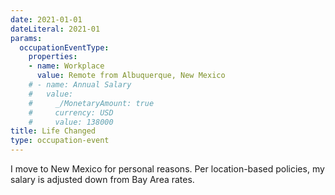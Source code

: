 ```yaml
---
date: 2021-01-01
dateLiteral: 2021-01
params:
  occupationEventType:
    properties:
    - name: Workplace
      value: Remote from Albuquerque, New Mexico
    # - name: Annual Salary
    #   value:
    #     _/MonetaryAmount: true
    #     currency: USD
    #     value: 138000
title: Life Changed
type: occupation-event
---
```


I move to New Mexico for personal reasons. Per location-based policies, my salary is adjusted down from Bay Area rates.
